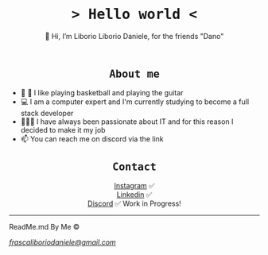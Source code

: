 <html lang="it">
  <head>
    <meta charset="utf-8" />
    <link
      rel="stylesheet"
      href="https://cdnjs.cloudflare.com/ajax/libs/font-awesome/5.15.4/css/all.min.css"
      integrity="sha512-1ycn6IcaQQ40/MKBW2W4Rhis/DbILU74C1vSrLJxCq57o941Ym01SwNsOMqvEBFlcgUa6xLiPY/NS5R+E6ztJQ=="
      crossorigin="anonymous"
      referrerpolicy="no-referrer"
    />
    <meta name="viewport" content="width=device-width, initial-scale=1" />
  </head>
  <body>
    <header>
      <h1 align="center"> <tt>> Hello world <</tt> </h1>
      <p align="center">👋 Hi, I’m Liborio Liborio Daniele, for the friends "Dano"</p>
    </header>
    <main>
        <h2 align="center"><tt> About me </tt></h2>
        <ul>
            <li>🏀 🎸 I like playing basketball and playing the guitar</li>
            <li>💻 I am a computer expert and I'm currently studying to become a full stack developer</li>
            <li>🧑🏻‍💻 I have always been passionate about IT and for this reason I decided to make it my job</li>
            <li>📫 You can reach me on discord via the link</li>
        </ul>
        <h2 align="center"><tt> Contact </tt></h2>
        <p align="center">
        <a href="https://www.instagram.com/dano_fra/">Instagram</a>
        <span> ✅ </span> <br>
        <a href="https://www.linkedin.com/in/dano-fra">Linkedin</a>
        <span> ✅ </span> <br>
        <a href="https://discord.com/channels/@me/1179704138423087177">Discord</a>
        <span> ✅ Work in Progress!</span>
        </p>
    </main>
    <footer>
        <hr/>
      <p>ReadMe.md By Me &copy</p>
      <address>
        <a
          href="mailto:frascaliboriodaniele@gmail.com"
          >frascaliboriodaniele@gmail.com</a
        >
      </address>
    </footer>
  </body>
</html>
